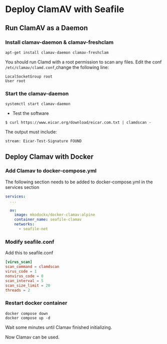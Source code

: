 # Deploy ClamAV with Seafile

## Run ClamAV as a Daemon

### Install clamav-daemon & clamav-freshclam

```
apt-get install clamav-daemon clamav-freshclam
```

You should run Clamd with a root permission to scan any files. 
Edit the conf `/etc/clamav/clamd.conf`,change the following line:

```
LocalSocketGroup root
User root
```

### Start the clamav-daemon

```
systemctl start clamav-daemon
```

* Test the software

```
$ curl https://www.eicar.org/download/eicar.com.txt | clamdscan -
```

The output must include:

```
stream: Eicar-Test-Signature FOUND
```

## Deploy Clamav with Docker

### Add Clamav to docker-compose.yml

The following section needs to be added to docker-compose.yml in the services section

```yml
services:
  ...

  av:
    image: mkodockx/docker-clamav:alpine
    container_name: seafile-clamav
    networks:
      - seafile-net
```

### Modify seafile.conf

Add this to seafile.conf

```conf
[virus_scan]
scan_command = clamdscan
virus_code = 1
nonvirus_code = 0
scan_interval = 5
scan_size_limit = 20
threads = 2
```

### Restart docker container

```shell
docker compose down
docker compose up -d 
```

Wait some minutes until Clamav finished initializing.

Now Clamav can be used.
